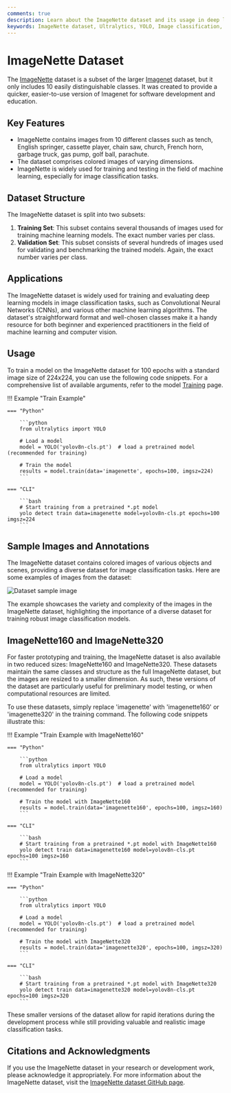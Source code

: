 ```yaml
---
comments: true
description: Learn about the ImageNette dataset and its usage in deep learning model training. Find code snippets for model training and explore ImageNette datatypes.
keywords: ImageNette dataset, Ultralytics, YOLO, Image classification, Machine Learning, Deep learning, Training code snippets, CNN, ImageNette160, ImageNette320
---
```


# ImageNette Dataset

The [ImageNette](https://github.com/fastai/imagenette) dataset is a subset of the larger [Imagenet](http://www.image-net.org/) dataset, but it only includes 10 easily distinguishable classes. It was created to provide a quicker, easier-to-use version of Imagenet for software development and education.

## Key Features

- ImageNette contains images from 10 different classes such as tench, English springer, cassette player, chain saw, church, French horn, garbage truck, gas pump, golf ball, parachute.
- The dataset comprises colored images of varying dimensions.
- ImageNette is widely used for training and testing in the field of machine learning, especially for image classification tasks.

## Dataset Structure

The ImageNette dataset is split into two subsets:

1. **Training Set**: This subset contains several thousands of images used for training machine learning models. The exact number varies per class.
2. **Validation Set**: This subset consists of several hundreds of images used for validating and benchmarking the trained models. Again, the exact number varies per class.

## Applications

The ImageNette dataset is widely used for training and evaluating deep learning models in image classification tasks, such as Convolutional Neural Networks (CNNs), and various other machine learning algorithms. The dataset's straightforward format and well-chosen classes make it a handy resource for both beginner and experienced practitioners in the field of machine learning and computer vision.

## Usage

To train a model on the ImageNette dataset for 100 epochs with a standard image size of 224x224, you can use the following code snippets. For a comprehensive list of available arguments, refer to the model [Training](../../modes/train.md) page.

!!! Example "Train Example"

````
=== "Python"

    ```python
    from ultralytics import YOLO

    # Load a model
    model = YOLO('yolov8n-cls.pt')  # load a pretrained model (recommended for training)

    # Train the model
    results = model.train(data='imagenette', epochs=100, imgsz=224)
    ```

=== "CLI"

    ```bash
    # Start training from a pretrained *.pt model
    yolo detect train data=imagenette model=yolov8n-cls.pt epochs=100 imgsz=224
    ```
````

## Sample Images and Annotations

The ImageNette dataset contains colored images of various objects and scenes, providing a diverse dataset for image classification tasks. Here are some examples of images from the dataset:

![Dataset sample image](https://docs.fast.ai/22_tutorial.imagenette_files/figure-html/cell-21-output-1.png)

The example showcases the variety and complexity of the images in the ImageNette dataset, highlighting the importance of a diverse dataset for training robust image classification models.

## ImageNette160 and ImageNette320

For faster prototyping and training, the ImageNette dataset is also available in two reduced sizes: ImageNette160 and ImageNette320. These datasets maintain the same classes and structure as the full ImageNette dataset, but the images are resized to a smaller dimension. As such, these versions of the dataset are particularly useful for preliminary model testing, or when computational resources are limited.

To use these datasets, simply replace 'imagenette' with 'imagenette160' or 'imagenette320' in the training command. The following code snippets illustrate this:

!!! Example "Train Example with ImageNette160"

````
=== "Python"

    ```python
    from ultralytics import YOLO

    # Load a model
    model = YOLO('yolov8n-cls.pt')  # load a pretrained model (recommended for training)

    # Train the model with ImageNette160
    results = model.train(data='imagenette160', epochs=100, imgsz=160)
    ```

=== "CLI"

    ```bash
    # Start training from a pretrained *.pt model with ImageNette160
    yolo detect train data=imagenette160 model=yolov8n-cls.pt epochs=100 imgsz=160
    ```
````

!!! Example "Train Example with ImageNette320"

````
=== "Python"

    ```python
    from ultralytics import YOLO

    # Load a model
    model = YOLO('yolov8n-cls.pt')  # load a pretrained model (recommended for training)

    # Train the model with ImageNette320
    results = model.train(data='imagenette320', epochs=100, imgsz=320)
    ```

=== "CLI"

    ```bash
    # Start training from a pretrained *.pt model with ImageNette320
    yolo detect train data=imagenette320 model=yolov8n-cls.pt epochs=100 imgsz=320
    ```
````

These smaller versions of the dataset allow for rapid iterations during the development process while still providing valuable and realistic image classification tasks.

## Citations and Acknowledgments

If you use the ImageNette dataset in your research or development work, please acknowledge it appropriately. For more information about the ImageNette dataset, visit the [ImageNette dataset GitHub page](https://github.com/fastai/imagenette).
